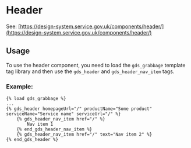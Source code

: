 # Header

See: [https://design-system.service.gov.uk/components/header/](https://design-system.service.gov.uk/components/header/)

## Usage

To use the header component, you need to load the `gds_grabbage` template tag library and then use the `gds_header` and `gds_header_nav_item` tags.

### Example:

```django
{% load gds_grabbage %}
...
{% gds_header homepageUrl="/" productName="Some product" serviceName="Service name" serviceUrl="/" %}
    {% gds_header_nav_item href="/" %}
        Nav item 1
    {% end_gds_header_nav_item %}
    {% gds_header_nav_item href="/" text="Nav item 2" %}
{% end_gds_header %}
```
